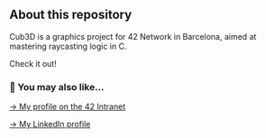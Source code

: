 ## About this repository

Cub3D is a graphics project for 42 Network in Barcelona, aimed at mastering raycasting logic in C.

Check it out!

### 🔄 You may also like...
[-> My profile on the 42 Intranet](https://profile.intra.42.fr/users/mgimon-c)

[-> My LinkedIn profile](https://www.linkedin.com/in/mgimon-c/)
